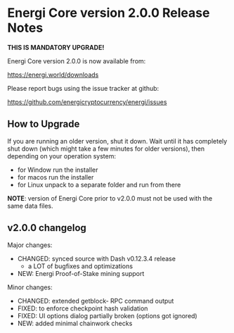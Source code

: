 Energi Core version 2.0.0 Release Notes
=======================================

**THIS IS MANDATORY UPGRADE!**


Energi Core version 2.0.0 is now available from:

  https://energi.world/downloads

Please report bugs using the issue tracker at github:

  https://github.com/energicryptocurrency/energi/issues


How to Upgrade
--------------

If you are running an older version, shut it down. Wait until it has completely
shut down (which might take a few minutes for older versions), then depending on
your operation system:

* for Window run the installer
* for macos run the installer
* for Linux unpack to a separate folder and run from there

**NOTE**: version of Energi Core prior to v2.0.0 must not be used with the same data files.


v2.0.0 changelog
----------------

Major changes:

* CHANGED: synced source with Dash v0.12.3.4 release
    - a LOT of bugfixes and optimizations
* NEW: Energi Proof-of-Stake mining support


Minor changes:

* CHANGED: extended getblock- RPC command output
* FIXED: to enforce checkpoint hash validation
* FIXED: UI options dialog partially broken (options got ignored)
* NEW: added minimal chainwork checks
